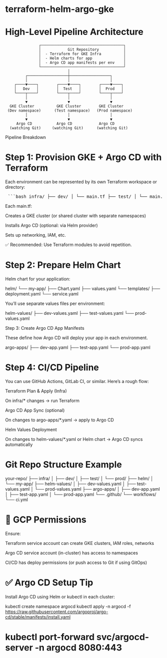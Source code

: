 # terraform-helm-argo-gke

# High-Level Pipeline Architecture

                   ┌─────────────────────────────────────┐
                   │            Git Repository           │
                   │  - Terraform for GKE Infra          │
                   │  - Helm charts for app              │
                   │  - Argo CD app manifests per env    │
                   └─────────────────────────────────────┘
                                │
             ┌──────────────────┼──────────────────┐
             │                  │                  │
        ┌────▼────┐        ┌────▼────┐        ┌────▼────┐
        │   Dev   │        │  Test   │        │  Prod   │
        └────┬────┘        └────┬────┘        └────┬────┘
             │                  │                  │
             ▼                  ▼                  ▼
      GKE Cluster          GKE Cluster        GKE Cluster
     (Dev namespace)      (Test namespace)   (Prod namespace)
             │                  │                  │
             ▼                  ▼                  ▼
         Argo CD           Argo CD            Argo CD
      (watching Git)     (watching Git)      (watching Git)

Pipeline Breakdown

# Step 1: Provision GKE + Argo CD with Terraform

Each environment can be represented by its own Terraform workspace or directory:

<pre> ```bash infra/ ├── dev/ │ └── main.tf ├── test/ │ └── main.tf └── prod/ └── main.tf ``` </pre>
Each main.tf:

Creates a GKE cluster (or shared cluster with separate namespaces)

Installs Argo CD (optional: via Helm provider)

Sets up networking, IAM, etc.

✅ Recommended: Use Terraform modules to avoid repetition.

# Step 2: Prepare Helm Chart

Helm chart for your application:

helm/
  └── my-app/
      ├── Chart.yaml
      ├── values.yaml
      └── templates/
          ├── deployment.yaml
          └── service.yaml


You’ll use separate values files per environment:

helm-values/
  ├── dev-values.yaml
  ├── test-values.yaml
  └── prod-values.yaml

Step 3: Create Argo CD App Manifests

These define how Argo CD will deploy your app in each environment.

argo-apps/
  ├── dev-app.yaml
  ├── test-app.yaml
  └── prod-app.yaml

# Step 4: CI/CD Pipeline

You can use GitHub Actions, GitLab CI, or similar. Here’s a rough flow:

Terraform Plan & Apply (Infra)

On infra/* changes → run Terraform

Argo CD App Sync (optional)

On changes to argo-apps/*.yaml → apply to Argo CD

Helm Values Deployment

On changes to helm-values/*.yaml or Helm chart → Argo CD syncs automatically

# Git Repo Structure Example

your-repo/
├── infra/
│   ├── dev/
│   ├── test/
│   └── prod/
├── helm/
│   └── my-app/
├── helm-values/
│   ├── dev-values.yaml
│   ├── test-values.yaml
│   └── prod-values.yaml
├── argo-apps/
│   ├── dev-app.yaml
│   ├── test-app.yaml
│   └── prod-app.yaml
└── .github/
    └── workflows/
        └── ci.yml

# 🔐 GCP Permissions

Ensure:

Terraform service account can create GKE clusters, IAM roles, networks

Argo CD service account (in-cluster) has access to namespaces

CI/CD has deploy permissions (or push access to Git if using GitOps)        

# ✅ Argo CD Setup Tip

Install Argo CD using Helm or kubectl in each cluster:

kubectl create namespace argocd
kubectl apply -n argocd -f https://raw.githubusercontent.com/argoproj/argo-cd/stable/manifests/install.yaml        

# kubectl port-forward svc/argocd-server -n argocd 8080:443
